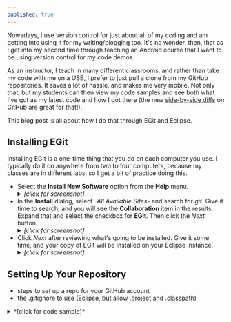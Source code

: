 ```yaml
---
published: true
---
```


Nowadays, I use version control for just about all of my coding and am getting into using it for my writing/blogging too. It's no wonder, then, that as I get into my second time through teaching an Android course that I want to be using version control for my code demos.

As an instructor, I teach in many different classrooms, and rather than take my code with me on a USB, I prefer to just pull a clone from my GitHub repositories. It saves a lot of hassle, and makes me very mobile. Not only that, but my students can then view my code samples and see both what I've got as my latest code and how I got there (the new [side-by-side diffs](https://github.com/blog/1884-introducing-split-diffs "Introducing split diffs - GitHub Help") on GitHub are great for that!).

This blog post is all about how I do that through EGit and Eclipse.

## Installing EGit

Installing EGit is a one-time thing that you do on each computer you use. I typically do it on anywhere from two to four computers, because my classes are in different labs, so I get a bit of practice doing this.

- Select the **Install New Software** option from the **Help** menu. <details><summary>*[click for screenshot]*</summary>![menuHelpInstallNewSoftware.png](/images/posts/eGit-and-Eclipse/menuHelpInstallNewSoftware.png)</details>
- In the **Install** dialog, select *-All Available Sites-* and search for *git*. Give it time to search, and you will see the **Collaboration** item in the results. Expand that and select the checkbox for **EGit**. Then click the *Next* button. <details><summary>*[click for screenshot]*</summary>![installEGit.png](/images/posts/eGit-and-Eclipse/installEGit.png)</details>
- Click *Next* after reviewing what's going to be installed. Give it some time, and your copy of EGit will be installed on your Eclipse instance. <details><summary>*[click for screenshot]*</summary>![installEGit-2.png](/images/posts/eGit-and-Eclipse/installEGit-2.png)</details>

## Setting Up Your Repository

- steps to set up a repo for your GitHub account
- the .gitignore to use (Eclipse, but allow .project and .classpath)

<details><summary>*[click for code sample]*</summary>
  ```
  #################
  ## Eclipse
  #################
  
  *.pydevproject
  # .project
  .metadata
  bin/
  tmp/
  *.tmp
  *.bak
  *.swp
  *~.nib
  local.properties
  # .classpath
  .settings/
  .loadpath
  
  # External tool builders
  .externalToolBuilders/
  
  # Locally stored "Eclipse launch configurations"
  *.launch
  
  # CDT-specific
  .cproject
  
  # PDT-specific
  .buildpath
  
  #############
  ## Windows detritus
  #############
  
  # Windows image file caches
  Thumbs.db
  ehthumbs.db
  
  # Folder config file
  Desktop.ini
  
  # Recycle Bin used on file shares
  $RECYCLE.BIN/
  
  # Mac crap
  .DS_Store
  ```
</details>

- Multiple projects in your repository
Since I have my Android demos all in a single workspace, I also put them into a single repository.

## Saving to a repository

## Cloning a repository

- After the installation, you should see 
<details><summary>*[click for screenshot]*</summary>![gitRepoBlank.png](/images/posts/eGit-and-Eclipse/gitRepoBlank.png)</details>
